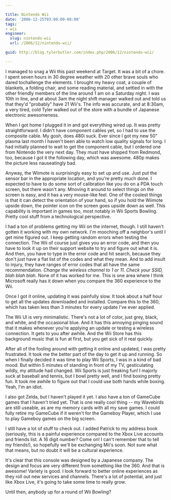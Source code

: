```yaml
---

title: Nintendo Wii
date: '2006-12-25T03:00:00-08:00'
tags:
- wii
engineer:
  slug: nintendo-wii
  url: /2006/12/nintendo-wii/

guid: http://blog.tylerbutler.com/index.php/2006/12/nintendo-wii/

---
```


I managed to snag a Wii this past weekend at Target. It was a bit of a chore.
I spent seven hours in 30 degree weather with 20 other brave souls who dared
tochallenge the elements. I brought my heavy coat, a couple of blankets, a
folding chair, and some reading material, and settled in with the other
friendly members of the line around 1 am on a Saturday night. I was 10th in
line, and at about 3am the night shift manager walked out and told us that
they'd "probably" have 21 Wii's. The info was accurate, and at 8:30am, a very
tired, cold Tyler walked out of the store with a bundle of Japanese electronic
awesomeness.

When I got home I plugged it in and got everything wired up. It was pretty
straightforward. I didn't have component cables yet, so I had to use the
composite cable. My gosh, does 480i suck. Ever since I got my new 50" plasma
last month I haven't been able to watch low quality signals for long. I had
initially planned to wait to get the component cable, but I ordered one from
Nintendo the very next day. They must have shipped from Redmond, too, because
I got it the following day, which was awesome. 480p makes the picture less
nauseatingly bad.

Anyway, the Wiimote is surprisingly easy to set up and use. Just put the
sensor bar in the appropriate location, and you're pretty much done. I
expected to have to do some sort of calibration like you do on a PDA touch
screen, but there wasn't any. Mnoving it around to select things on the screen
is easy, and it has a very mouse-like feel. One of the coolest things is that
it can detect the orientation of your hand, so if you hold the Wiimote upside
down, the pointer icon on the screen goes upside down as well. This capability
is important in games too, most notably in Wii Sports Bowling. Pretty cool
stuff from a technological perspective.

I had a ton of problems getting my Wii on the internet, though. I still
haven't gotten it working with my own network. I'm mooching off a neighbor's
until I get mine figured out. I keep getting random errors when testing the
connection. The Wii of course just gives you an error code, and then you have
to look it up on their support website to try and figure out what it is. And
then, you have to type in the error code and hit search, because they don't
just have a flat list of the codes and what they mean. And to add insult to
injury, they have ranges of error codes that all have the same recommendation.
_Change the wireless channel to 1 or 11. Check your SSID, blah blah blah._
None of it has worked for me. This is one area where I think Microsoft really
has it down when you compare the 360 experience to the Wii.

Once I got it online, updating it was painfully slow. It took about a half
hour to get all the updates downloaded and installed. Compare this to the 360,
which has taken less than 3 minutes for every update I've ever applied.

The Wii UI is very minimalistic. There's not a lot of color, just grey, black,
and white, and the occasional blue. And it has this annoying pinging sound
that it makes whenever you're applying an update or testing a wireless
connection. It gets to you after awhile. And the Wii Store has this background
music that is fun at first, but you get sick of it real quickly.

After all of the fooling around with getting it online and updated, I was
pretty frustrated. It took me the better part of the day to get it up and
running. So when I finally decided it was time to play Wii Sports, I was in a
kind of bad mood. But within 5 minutes of standing in front of my TV,
gesticulating wildly, my attitude had changed. Wii Sports is just freaking
fun! I majorly suck at baseball and tennis, but I bowl pretty well, and I find
boxing pretty fun. It took me awhile to figure out that I could use both hands
while boxing. Yeah, I'm an idiot.

I also got Zelda, but I haven't played it yet. I also have a ton of GameCube
games that I haven't tried yet. That is one really cool thing -- my Wavebirds
are still useable, as are my memory cards with all my save games. I could
fully retire my GameCube if it weren't for the Gameboy Player, which I use to
play Gameboy games on the big screen.

I still have a lot of stuff to check out. I added Patrick to my address book
(seriously, this is a painful experience compared to the Xbox Live accounts
and friends list. A 16 digit number? Come on! I can't remember that to tell my
friends!), so hopefully we'll be exchanging Mii's soon. Not sure what that
means, but no doubt it will be a cultural experience.

It's clear that this console was designed by a Japanese company. The design
and focus are very different from something like the 360. And that is awesome!
Variety is good. I look forward to better online experiences as they roll out
new services and channels. There's a lot of potential, and just like Xbox
Live, it's going to take some time to really grow.

Until then, anybody up for a round of Wii Bowling?
